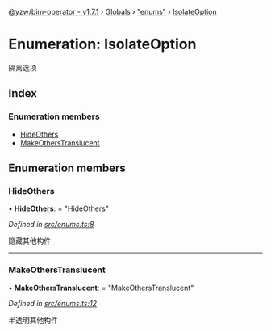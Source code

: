 [@yzw/bim-operator - v1.7.1](../README.md) › [Globals](../globals.md) › ["enums"](../modules/_enums_.md) › [IsolateOption](_enums_.isolateoption.md)

# Enumeration: IsolateOption

隔离选项

## Index

### Enumeration members

* [HideOthers](_enums_.isolateoption.md#hideothers)
* [MakeOthersTranslucent](_enums_.isolateoption.md#makeotherstranslucent)

## Enumeration members

###  HideOthers

• **HideOthers**: = "HideOthers"

*Defined in [src/enums.ts:8](https://github.com/youkaisteve/bim-operator/blob/b87a88f/src/enums.ts#L8)*

隐藏其他构件

___

###  MakeOthersTranslucent

• **MakeOthersTranslucent**: = "MakeOthersTranslucent"

*Defined in [src/enums.ts:12](https://github.com/youkaisteve/bim-operator/blob/b87a88f/src/enums.ts#L12)*

半透明其他构件
